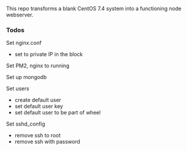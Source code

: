 This repo transforms a blank CentOS 7.4 system into a functioning node webserver.

### Todos
Set nginx.conf
 - set to private IP in the block

Set PM2, nginx to running

Set up mongodb

Set users
 - create default user
 - set default user key
 - set default user to be part of wheel

Set sshd_config
 - remove ssh to root
 - remove ssh with password
